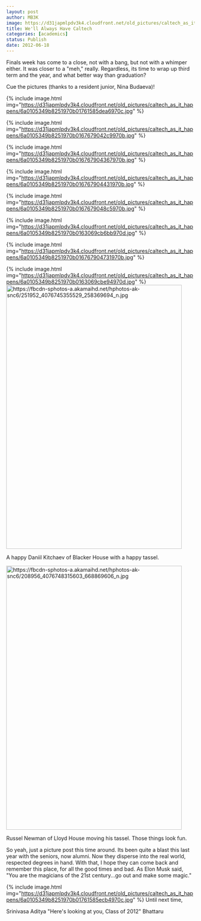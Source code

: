 ```yaml
---
layout: post
author: MB3K
image: https://d31japmlpdv3k4.cloudfront.net/old_pictures/caltech_as_it_happens/6a0105349b8251970b01761585dbff970c.jpg
title: We'll Always Have Caltech 
categories: [academics]
status: Publish
date: 2012-06-18
---
```



Finals week has come to a close, not with a bang, but not with a whimper either. It was closer to a "meh," really. Regardless, its time to wrap up third term and the year, and what better way than graduation?

Cue the pictures (thanks to a resident junior, Nina Budaeva)!


{% include image.html img="https://d31japmlpdv3k4.cloudfront.net/old_pictures/caltech_as_it_happens/6a0105349b8251970b01761585dea6970c.jpg" %}


{% include image.html img="https://d31japmlpdv3k4.cloudfront.net/old_pictures/caltech_as_it_happens/6a0105349b8251970b0167679042c9970b.jpg" %}


{% include image.html img="https://d31japmlpdv3k4.cloudfront.net/old_pictures/caltech_as_it_happens/6a0105349b8251970b016767904367970b.jpg" %}


{% include image.html img="https://d31japmlpdv3k4.cloudfront.net/old_pictures/caltech_as_it_happens/6a0105349b8251970b016767904431970b.jpg" %}


{% include image.html img="https://d31japmlpdv3k4.cloudfront.net/old_pictures/caltech_as_it_happens/6a0105349b8251970b0167679048c5970b.jpg" %}


{% include image.html img="https://d31japmlpdv3k4.cloudfront.net/old_pictures/caltech_as_it_happens/6a0105349b8251970b0163069cb6bb970d.jpg" %}


{% include image.html img="https://d31japmlpdv3k4.cloudfront.net/old_pictures/caltech_as_it_happens/6a0105349b8251970b016767904731970b.jpg" %}


{% include image.html img="https://d31japmlpdv3k4.cloudfront.net/old_pictures/caltech_as_it_happens/6a0105349b8251970b0163069cbe94970d.jpg" %}
<img alt="https://fbcdn-sphotos-a.akamaihd.net/hphotos-ak-snc6/251952_4076745355529_258369694_n.jpg" height="704" src="https://fbcdn-sphotos-a.akamaihd.net/hphotos-ak-snc6/251952_4076745355529_258369694_n.jpg" style="cursor: -moz-zoom-in;" width="469" />

A happy Daniil Kitchaev of Blacker House with a happy tassel.

<img alt="https://fbcdn-sphotos-a.akamaihd.net/hphotos-ak-snc6/208956_4076748315603_668869606_n.jpg" height="704" src="https://fbcdn-sphotos-a.akamaihd.net/hphotos-ak-snc6/208956_4076748315603_668869606_n.jpg" style="cursor: -moz-zoom-in;" width="469" />

Russel Newman of Lloyd House moving his tassel. Those things look fun.

So yeah, just a picture post this time around. Its been quite a blast this last year with the seniors, now alumni. Now they disperse into the real world, respected degrees in hand. With that, I hope they can come back and remember this place, for all the good times and bad. As Elon Musk said, "You are the magicians of the 21st century...go out and make some magic."

{% include image.html img="https://d31japmlpdv3k4.cloudfront.net/old_pictures/caltech_as_it_happens/6a0105349b8251970b01761585ecb4970c.jpg" %}
Until next time,

Srinivasa Aditya "Here's looking at you, Class of 2012" Bhattaru


